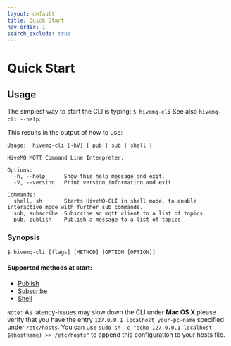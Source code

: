 ```yaml
---
layout: default
title: Quick Start
nav_order: 1
search_exclude: true
---
```


# Quick Start

## Usage

The simplest way to start the CLI is typing:
``` $ hivemq-cli ```
See also ``hivemq-cli --help``.

This results in the output of how to use:
```
Usage:  hivemq-cli [-hV] { pub | sub | shell }

HiveMQ MQTT Command Line Interpreter.

Options:
  -h, --help      Show this help message and exit.
  -V, --version   Print version information and exit.

Commands:
  shell, sh       Starts HiveMQ-CLI in shell mode, to enable interactive mode with further sub commands.
  sub, subscribe  Subscribe an mqtt client to a list of topics
  pub, publish    Publish a message to a list of topics

```

### Synopsis
```
$ hivemq-cli [flags] [METHOD] [OPTION [OPTION]]
```

#### Supported methods at start:

* [Publish](mqtt_commands/publish.md)
* [Subscribe](mqtt_commands/subscribe.md)
* [Shell](modes/shell.md) 




`Note:` As latency-issues may slow down the CLI under **Mac OS X** please verify that you have the entry ``127.0.0.1 localhost your-pc-name`` specified under ``/etc/hosts``.
You can use ``sudo sh -c "echo 127.0.0.1 localhost $(hostname) >> /etc/hosts"`` to append this configuration to your hosts file.
